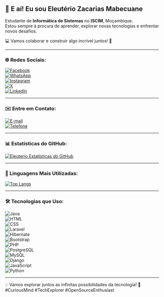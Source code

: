 ## 👋 E aí! Eu sou **Eleutério Zacarias Mabecuane**  
Estudante de **Informática de Sistemas** no **ISCIM**, Moçambique.  
Estou sempre à procura de aprender, explorar novas tecnologias e enfrentar novos desafios.  

💻 Vamos colaborar e construir algo incrível juntos! 🚀  

---

### 🌐 Redes Sociais:
[![Facebook](https://img.shields.io/badge/Facebook-1877F2?style=for-the-badge&logo=facebook&logoColor=white)](https://www.facebook.com/share/2LTLJ2kSt1qFKXbH/?mibextid=qi2Omg)  
[![WhatsApp](https://img.shields.io/badge/WhatsApp-25D366?style=for-the-badge&logo=whatsapp&logoColor=white)](https://wa.me/qr/ICKLYOIN72LPO1)  
[![Instagram](https://img.shields.io/badge/Instagram-E4405F?style=for-the-badge&logo=instagram&logoColor=white)](https://www.instagram.com/junior_mabecuane?igshid=dWZ3ZmNlMnJqNXlj)  
[![X](https://img.shields.io/badge/X-000000?style=for-the-badge&logo=x&logoColor=white)](https://x.com/Eleuterio_ZM)  
[![LinkedIn](https://img.shields.io/badge/LinkedIn-0077B5?style=for-the-badge&logo=linkedin&logoColor=white)](https://www.linkedin.com/in/seu-nome-personalizado/)


---

### ✉️ Entre em Contato:
[![E-mail](https://img.shields.io/badge/Email-juniormabecuane7%40gmail.com-blue?style=for-the-badge&logo=Gmail)](mailto:juniormabecuane7@gmail.com)  
[![Telefone](https://img.shields.io/badge/Telefone-%2B258844318136-blue?style=for-the-badge&logo=Phone)](tel:+258844318136)  

---

### 📊 Estatísticas do GitHub:  
[![Eleuterio Estatísticas do GitHub](https://github-readme-stats.vercel.app/api?username=EleuterioZM&show_icons=true&theme=dracula)](https://github.com/anuraghazra/github-readme-stats)  

---

### 🌟 Linguagens Mais Utilizadas:  
[![Top Langs](https://github-readme-stats.vercel.app/api/top-langs/?username=EleuterioZM&layout=compact&theme=radical)](https://github.com/EleuterioZM)  

---

### 🛠️ Tecnologias que Uso:  
![Java](https://img.shields.io/badge/Java-007396?style=for-the-badge&logo=java&logoColor=white)  
![HTML](https://img.shields.io/badge/HTML5-E34F26?style=for-the-badge&logo=html5&logoColor=white)  
![CSS](https://img.shields.io/badge/CSS3-1572B6?style=for-the-badge&logo=css3&logoColor=white)  
![Laravel](https://img.shields.io/badge/Laravel-FF2D20?style=for-the-badge&logo=laravel&logoColor=white)  
![Hibernate](https://img.shields.io/badge/Hibernate-59666C?style=for-the-badge&logo=hibernate&logoColor=white)  
![Bootstrap](https://img.shields.io/badge/Bootstrap-7952B3?style=for-the-badge&logo=bootstrap&logoColor=white)  
![PHP](https://img.shields.io/badge/PHP-777BB4?style=for-the-badge&logo=php&logoColor=white)  
![PostgreSQL](https://img.shields.io/badge/PostgreSQL-336791?style=for-the-badge&logo=postgresql&logoColor=white)  
![MySQL](https://img.shields.io/badge/MySQL-4479A1?style=for-the-badge&logo=mysql&logoColor=white)  
![Django](https://img.shields.io/badge/Django-092E20?style=for-the-badge&logo=django&logoColor=white)  
![JavaScript](https://img.shields.io/badge/JavaScript-F7DF1E?style=for-the-badge&logo=javascript&logoColor=black)  
![Python](https://img.shields.io/badge/Python-3776AB?style=for-the-badge&logo=python&logoColor=white)  

---

💡 Vamos explorar juntos as infinitas possibilidades da tecnologia! 🌟  
#CuriousMind #TechExplorer #OpenSourceEnthusiast  
